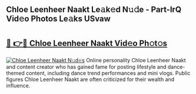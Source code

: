 ## Chloe Leenheer Naakt Le𝚊k𝚎d N𝚞𝚍e - Part-lrQ Vid𝚎o Photos Le𝚊ks USvaw

# <h2><a href="http://fbb1tf.evod.top/?m=Chloe+Leenheer+Naakt">🔗 👉🔴 Chloe Leenheer Naakt Vid𝚎o Ph𝚘t𝚘s</a></h2>

[![Chloe Leenheer Naakt N𝚞d𝚎s](https://i.imgur.com/8V9OHl7.gif)](http://fbb1tf.evod.top/?m=Chloe+Leenheer+Naakt)
Online personality Chloe Leenheer Naakt and content creator who has gained fame for posting lifestyle and dance-themed content, including dance trend performances and mini vlogs. Public figures Chloe Leenheer Naakt are often criticized for their wealth and influence. 
